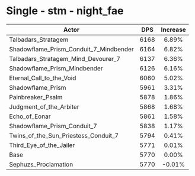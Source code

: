 # Single - stm - night_fae
| Actor | DPS | Increase |
|---|:---:|:---:|
|Talbadars_Stratagem|6168|6.89%|
|Shadowflame_Prism_Conduit_7_Mindbender|6164|6.82%|
|Talbadars_Stratagem_Mind_Devourer_7|6137|6.36%|
|Shadowflame_Prism_Mindbender|6126|6.16%|
|Eternal_Call_to_the_Void|6060|5.02%|
|Shadowflame_Prism|5961|3.31%|
|Painbreaker_Psalm|5878|1.86%|
|Judgment_of_the_Arbiter|5868|1.68%|
|Echo_of_Eonar|5861|1.58%|
|Shadowflame_Prism_Conduit_7|5838|1.17%|
|Twins_of_the_Sun_Priestess_Conduit_7|5794|0.41%|
|Third_Eye_of_the_Jailer|5771|0.01%|
|Base|5770|0.00%|
|Sephuzs_Proclamation|5770|-0.01%|

